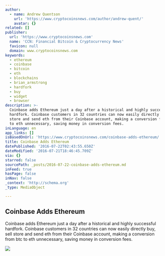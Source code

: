 ```yaml
---
author:
  - name: Andrew Quentson
    url: 'https://www.cryptocoinsnews.com/author/andrew-quent/'
    avatar: {}
related: []
publisher:
  url: 'https://www.cryptocoinsnews.com'
  name: 'CCN: Financial Bitcoin & Cryptocurrency News'
  favicon: null
  domain: www.cryptocoinsnews.com
keywords:
  - ethereum
  - coinbase
  - bitcoin
  - eth
  - blockchains
  - brian_armstrong
  - hardfork
  - buy
  - widget
  - browser
description: >-
  Coinbase adds Ethereum just a day after a historical and highly successful
  hardfork. Coinbase customers in 32 countries can now easily directly buy, sell
  store and send eth from their Coinbase account, making a conversion from btc
  to eth unnecessary, saving money in conversion fees.
inLanguage: en
app_links: []
isBasedOnUrl: 'https://www.cryptocoinsnews.com/coinbase-adds-ethereum/'
title: Coinbase Adds Ethereum
datePublished: '2016-07-22T02:43:55.650Z'
dateModified: '2016-07-21T18:46:45.709Z'
via: {}
starred: false
sourcePath: _posts/2016-07-22-coinbase-adds-ethereum.md
inFeed: true
hasPage: false
inNav: false
_context: 'http://schema.org'
_type: MediaObject

---
```

<article style=""><h1>Coinbase Adds Ethereum</h1><p>Coinbase adds Ethereum just a day after a historical and highly successful hardfork. Coinbase customers in 32 countries can now easily directly buy, sell store and send eth from their Coinbase account, making a conversion from btc to eth unnecessary, saving money in conversion fees.</p><img src="https://www.cryptocoinsnews.com/wp-content/uploads/2016/07/eth-email-banner10.png" /></article>